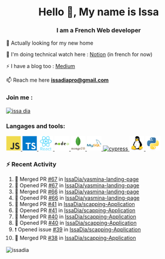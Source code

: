 <h1 align="center">Hello 👋, My name is Issa</h1>
<h3 align="center">I am a French Web developer</h3>


🔭 Actually looking for my new home


📝 I'm doing technical watch here :  [Notion](https://www.notion.so/Veille-Techno-Issa-2572f315bd9348c3a13dcb8b8c3cdb0d) (in french for now)

⚡ I have a blog too : [Medium](https://medium.com/@issadia)

📫 Reach me here **issadiapro@gmail.com**

<h3 align="left">Join me :</h3>
<p align="left">
<a href="https://linkedin.com/in/issa-dia-dev/" target="blank"><img align="center" src="https://raw.githubusercontent.com/rahuldkjain/github-profile-readme-generator/master/src/images/icons/Social/linked-in-alt.svg" alt="issa dia" height="30" width="40" /></a>
</p>

<h3 align="left">Langages and tools:</h3>
<p align="left"> 
  <a href="https://developer.mozilla.org/en-US/docs/Web/JavaScript" target="_blank"> <img src="https://raw.githubusercontent.com/devicons/devicon/master/icons/javascript/javascript-original.svg" alt="javascript" width="40" height="40"/> </a>
  <a href="https://www.typescriptlang.org/" target="_blank"> <img src="https://raw.githubusercontent.com/devicons/devicon/master/icons/typescript/typescript-original.svg" alt="typescript" width="40" height="40"/> </a>
  <a href="https://reactjs.org/" target="_blank"> <img src="https://raw.githubusercontent.com/devicons/devicon/master/icons/react/react-original-wordmark.svg" alt="react" width="40" height="40"/> </a>
  <a href="https://nodejs.org" target="_blank"> <img src="https://raw.githubusercontent.com/devicons/devicon/master/icons/nodejs/nodejs-original-wordmark.svg" alt="nodejs" width="40" height="40"/> </a>
   <a href="https://www.mongodb.com/" target="_blank"> <img src="https://raw.githubusercontent.com/devicons/devicon/master/icons/mongodb/mongodb-original-wordmark.svg" alt="mongodb" width="40" height="40"/> </a>
  <a href="https://www.mysql.com/" target="_blank"> <img src="https://raw.githubusercontent.com/devicons/devicon/master/icons/mysql/mysql-original-wordmark.svg" alt="mysql" width="40" height="40"/> </a>
  <a href="https://www.cypress.io" target="_blank"> <img src="https://raw.githubusercontent.com/simple-icons/simple-icons/6e46ec1fc23b60c8fd0d2f2ff46db82e16dbd75f/icons/cypress.svg" alt="cypress" width="40" height="40"/> </a>
  <a href="https://www.linux.org/" target="_blank"> <img src="https://raw.githubusercontent.com/devicons/devicon/master/icons/linux/linux-original.svg" alt="linux" width="40" height="40"/> </a> 
    <a href="https://www.python.org" target="_blank"> <img src="https://raw.githubusercontent.com/devicons/devicon/master/icons/python/python-original.svg" alt="python" width="40" height="40"/> </a>
</p>

### :zap: Recent Activity

<!--START_SECTION:activity-->
1. 🎉 Merged PR [#67](https://github.com/IssaDia/yasmina-landing-page/pull/67) in [IssaDia/yasmina-landing-page](https://github.com/IssaDia/yasmina-landing-page)
2. 💪 Opened PR [#67](https://github.com/IssaDia/yasmina-landing-page/pull/67) in [IssaDia/yasmina-landing-page](https://github.com/IssaDia/yasmina-landing-page)
3. 🎉 Merged PR [#66](https://github.com/IssaDia/yasmina-landing-page/pull/66) in [IssaDia/yasmina-landing-page](https://github.com/IssaDia/yasmina-landing-page)
4. 💪 Opened PR [#66](https://github.com/IssaDia/yasmina-landing-page/pull/66) in [IssaDia/yasmina-landing-page](https://github.com/IssaDia/yasmina-landing-page)
5. 🎉 Merged PR [#41](https://github.com/IssaDia/scapping-Application/pull/41) in [IssaDia/scapping-Application](https://github.com/IssaDia/scapping-Application)
6. 💪 Opened PR [#41](https://github.com/IssaDia/scapping-Application/pull/41) in [IssaDia/scapping-Application](https://github.com/IssaDia/scapping-Application)
7. 🎉 Merged PR [#40](https://github.com/IssaDia/scapping-Application/pull/40) in [IssaDia/scapping-Application](https://github.com/IssaDia/scapping-Application)
8. 💪 Opened PR [#40](https://github.com/IssaDia/scapping-Application/pull/40) in [IssaDia/scapping-Application](https://github.com/IssaDia/scapping-Application)
9. ❗️ Opened issue [#39](https://github.com/IssaDia/scapping-Application/issues/39) in [IssaDia/scapping-Application](https://github.com/IssaDia/scapping-Application)
10. 🎉 Merged PR [#38](https://github.com/IssaDia/scapping-Application/pull/38) in [IssaDia/scapping-Application](https://github.com/IssaDia/scapping-Application)
<!--END_SECTION:activity-->

<p><img align="center" src="https://github-readme-streak-stats.herokuapp.com/?user=issadia&" alt="issadia" /></p>

